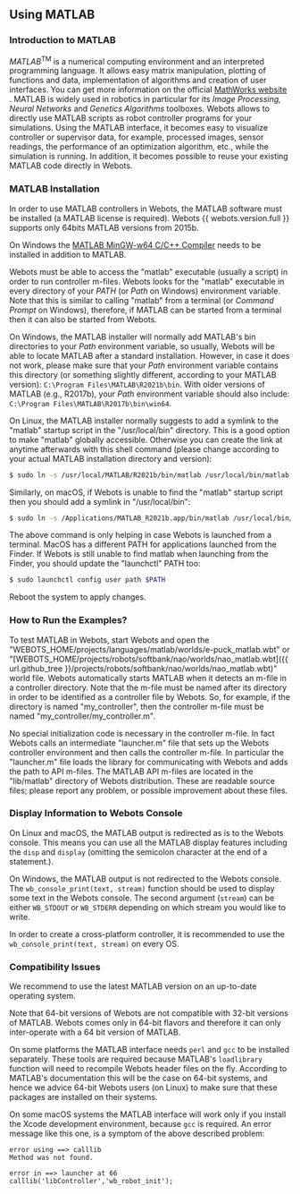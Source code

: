 ## Using MATLAB

### Introduction to MATLAB

*MATLAB*<sup>TM</sup> is a numerical computing environment and an interpreted programming language.
It allows easy matrix manipulation, plotting of functions and data, implementation of algorithms and creation of user interfaces.
You can get more information on the official [MathWorks website](http://www.mathworks.com) .
MATLAB is widely used in robotics in particular for its *Image Processing, Neural Networks* and *Genetics Algorithms* toolboxes.
Webots allows to directly use MATLAB scripts as robot controller programs for your simulations.
Using the MATLAB interface, it becomes easy to visualize controller or supervisor data, for example, processed images, sensor readings, the performance of an optimization algorithm, etc., while the simulation is running.
In addition, it becomes possible to reuse your existing MATLAB code directly in Webots.

### MATLAB Installation

In order to use MATLAB controllers in Webots, the MATLAB software must be installed (a MATLAB license is required).
Webots {{ webots.version.full }} supports only 64bits MATLAB versions from 2015b.

On Windows the [MATLAB MinGW-w64 C/C++ Compiler](https://fr.mathworks.com/matlabcentral/fileexchange/52848-matlab-support-for-mingw-w64-c-c-compiler) needs to be installed in addition to MATLAB.

Webots must be able to access the "matlab" executable (usually a script) in order to run controller m-files.
Webots looks for the "matlab" executable in every directory of your *PATH* (or *Path* on Windows) environment variable.
Note that this is similar to calling "matlab" from a terminal (or *Command Prompt* on Windows), therefore, if MATLAB can be started from a terminal then it can also be started from Webots.

On Windows, the MATLAB installer will normally add MATLAB's bin directories to your *Path* environment variable, so usually, Webots will be able to locate MATLAB after a standard installation.
However, in case it does not work, please make sure that your *Path* environment variable contains this directory (or something slightly different, according to your MATLAB version): `C:\Program Files\MATLAB\R2021b\bin`.
With older versions of MATLAB (e.g., R2017b), your *Path* environment variable should also include: `C:\Program Files\MATLAB\R2017b\bin\win64`.


On Linux, the MATLAB installer normally suggests to add a symlink to the "matlab" startup script in the "/usr/local/bin" directory.
This is a good option to make "matlab" globally accessible.
Otherwise you can create the link at anytime afterwards with this shell command (please change according to your actual MATLAB installation directory and version):

```sh
$ sudo ln -s /usr/local/MATLAB/R2021b/bin/matlab /usr/local/bin/matlab
```

Similarly, on macOS, if Webots is unable to find the "matlab" startup script then you should add a symlink in "/usr/local/bin":

```sh
$ sudo ln -s /Applications/MATLAB_R2021b.app/bin/matlab /usr/local/bin/matlab
```

The above command is only helping in case Webots is launched from a terminal.
MacOS has a different PATH for applications launched from the Finder.
If Webots is still unable to find matlab when launching from the Finder, you should update the "launchctl" PATH too:

```sh
$ sudo launchctl config user path $PATH 
```

Reboot the system to apply changes.

### How to Run the Examples?

To test MATLAB in Webots, start Webots and open the "WEBOTS\_HOME/projects/languages/matlab/worlds/e-puck\_matlab.wbt" or "[WEBOTS\_HOME/projects/robots/softbank/nao/worlds/nao\_matlab.wbt]({{ url.github_tree }}/projects/robots/softbank/nao/worlds/nao_matlab.wbt)" world file.
Webots automatically starts MATLAB when it detects an m-file in a controller directory.
Note that the m-file must be named after its directory in order to be identified as a controller file by Webots.
So, for example, if the directory is named "my\_controller", then the controller m-file must be named "my\_controller/my\_controller.m".

No special initialization code is necessary in the controller m-file.
In fact Webots calls an intermediate "launcher.m" file that sets up the Webots controller environment and then calls the controller m-file.
In particular the "launcher.m" file loads the library for communicating with Webots and adds the path to API m-files.
The MATLAB API m-files are located in the "lib/matlab" directory of Webots distribution.
These are readable source files; please report any problem, or possible improvement about these files.

### Display Information to Webots Console

On Linux and macOS, the MATLAB output is redirected as is to the Webots console.
This means you can use all the MATLAB display features including the `disp` and `display` (omitting the semicolon character at the end of a statement.).

On Windows, the MATLAB output is not redirected to the Webots console.
The `wb_console_print(text, stream)` function should be used to display some text in the Webots console.
The second argument (`stream`) can be either `WB_STDOUT` or `WB_STDERR` depending on which stream you would like to write.

In order to create a cross-platform controller, it is recommended to use the `wb_console_print(text, stream)` on every OS.

### Compatibility Issues

We recommend to use the latest MATLAB version on an up-to-date operating system.

Note that 64-bit versions of Webots are not compatible with 32-bit versions of MATLAB.
Webots comes only in 64-bit flavors and therefore it can only inter-operate with a 64 bit version of MATLAB.

On some platforms the MATLAB interface needs `perl` and `gcc` to be installed separately.
These tools are required because MATLAB's `loadlibrary` function will need to recompile Webots header files on the fly.
According to MATLAB's documentation this will be the case on 64-bit systems, and hence we advice 64-bit Webots users (on Linux) to make sure that these packages are installed on their systems.

On some macOS systems the MATLAB interface will work only if you install the Xcode development environment, because `gcc` is required.
An error message like this one, is a symptom of the above described problem:

```
error using ==> calllib
Method was not found.

error in ==> launcher at 66
calllib('libController','wb_robot_init');
```
